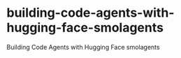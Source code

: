 # building-code-agents-with-hugging-face-smolagents
Building Code Agents with Hugging Face smolagents
